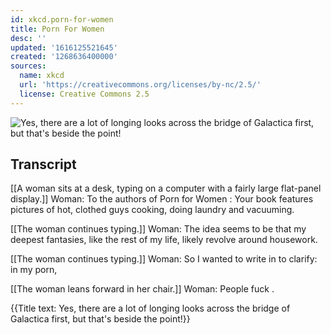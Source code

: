 ```yaml
---
id: xkcd.porn-for-women
title: Porn For Women
desc: ''
updated: '1616125521645'
created: '1268636400000'
sources:
  name: xkcd
  url: 'https://creativecommons.org/licenses/by-nc/2.5/'
  license: Creative Commons 2.5
---
```

![Yes, there are a lot of longing looks across the bridge of Galactica first, but that's beside the point!](https://imgs.xkcd.com/comics/porn_for_women.png)

## Transcript
[[A woman sits at a desk, typing on a computer with a fairly large flat-panel display.]]
Woman: To the authors of 
Porn for Women
: Your book features pictures of hot, clothed guys cooking, doing laundry and vacuuming.

[[The woman continues typing.]]
Woman: The idea seems to be that my deepest fantasies, like the rest of my life, likely revolve around housework.

[[The woman continues typing.]]
Woman: So I wanted to write in to clarify:  in my porn,

[[The woman leans forward in her chair.]]
Woman: People 
fuck
.

{{Title text: Yes, there are a lot of longing looks across the bridge of Galactica first, but that's beside the point!}}
